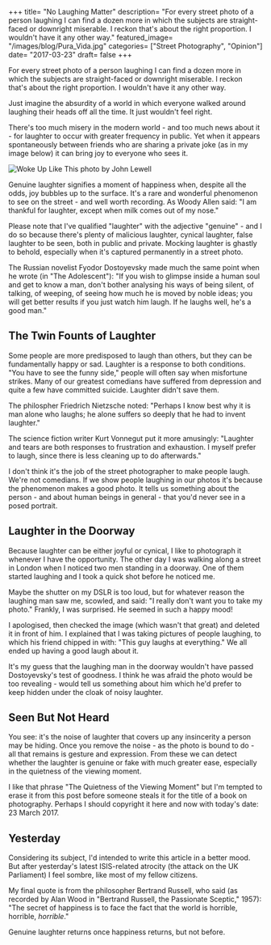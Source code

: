 +++
title= "No Laughing Matter"
description= "For every street photo of a person laughing I can find a dozen more in which the subjects are straight-faced or downright miserable. I reckon that's about the right proportion. I wouldn't have it any other way."
featured_image= "/images/blog/Pura_Vida.jpg"
categories= ["Street Photography", "Opinion"]
date= "2017-03-23"
draft= false
+++

For every street photo of a person laughing I can find a dozen more in which the subjects are straight-faced or downright miserable. I reckon that's about the right proportion. I wouldn't have it any other way.

Just imagine the absurdity of a world in which everyone walked around laughing their heads off all the time. It just wouldn't feel right.

There's too much misery in the modern world - and too much news about it - for laughter to occur with greater frequency in public. Yet when it appears spontaneously between friends who are sharing a private joke (as in my image below) it can bring joy to everyone who sees it.

<img class="lazyload" data-src="/images/blog/Woke_Up_Like_This-2.jpg" alt="Woke Up Like This photo by John Lewell">

Genuine laughter signifies a moment of happiness when, despite all the odds, joy bubbles up to the surface. It's a rare and wonderful phenomenon to see on the street - and well worth recording. As Woody Allen said: "I am thankful for laughter, except when milk comes out of my nose."

Please note that I've qualified "laughter" with the adjective "genuine" - and I do so because there's plenty of malicious laughter, cynical laughter, false laughter to be seen, both in public and private. Mocking laughter is ghastly to behold, especially when it's captured permanently in a street photo.

The Russian novelist Fyodor Dostoyevsky made much the same point when he wrote (in "The Adolescent"): "If you wish to glimpse inside a human soul and get to know a man, don't bother analysing his ways of being silent, of talking, of weeping, of seeing how much he is moved by noble ideas; you will get better results if you just watch him laugh. If he laughs well, he's a good man."

## The Twin Founts of Laughter

Some people are more predisposed to laugh than others, but they can be fundamentally happy or sad. Laughter is a response to both conditions. "You have to see the funny side," people will often say when misfortune strikes. Many of our greatest comedians have suffered from depression and quite a few have committed suicide. Laughter didn't save them.

The philospher Friedrich Nietzsche noted: "Perhaps I know best why it is man alone who laughs; he alone suffers so deeply that he had to invent laughter."

The science fiction writer Kurt Vonnegut put it more amusingly: "Laughter and tears are both responses to frustration and exhaustion. I myself prefer to laugh, since there is less cleaning up to do afterwards."

I don't think it's the job of the street photographer to make people laugh. We're not comedians. If we show people laughing in our photos it's because the phenomenon makes a good photo. It tells us something about the person - and about human beings in general - that you'd never see in a posed portrait.

## Laughter in the Doorway
  
Because laughter can be either joyful or cynical, I like to photograph it whenever I have the opportunity. The other day I was walking along a street in London when I noticed two men standing in a doorway. One of them started laughing and I took a quick shot before he noticed me.

Maybe the shutter on my DSLR is too loud, but for whatever reason the laughing man saw me, scowled, and said: "I really don't want you to take my photo." Frankly, I was surprised. He seemed in such a happy mood!

I apologised, then checked the image (which wasn't that great) and deleted it in front of him. I explained that I was taking pictures of people laughing, to which his friend chipped in with: "This guy laughs at everything." We all ended up having a good laugh about it.

It's my guess that the laughing man in the doorway wouldn't have passed Dostoyevsky's test of goodness. I think he was afraid the photo would be too revealing - would tell us something about him which he'd prefer to keep hidden under the cloak of noisy laughter.

## Seen But Not Heard
  
You see: it's the noise of laughter that covers up any insincerity a person may be hiding. Once you remove the noise - as the photo is bound to do - all that remains is gesture and expression. From these we can detect whether the laughter is genuine or fake with much greater ease, especially in the quietness of the viewing moment.

I like that phrase "The Quietness of the Viewing Moment" but I'm tempted to erase it from this post before someone steals it for the title of a book on photography. Perhaps I should copyright it here and now with today's date: 23 March 2017.

## Yesterday
  
Considering its subject, I'd intended to write this article in a better mood. But after yesterday's latest ISIS-related atrocity (the attack on the UK Parliament) I feel sombre, like most of my fellow citizens.

My final quote is from the philosopher Bertrand Russell, who said (as recorded by Alan Wood in "Bertrand Russell, the Passionate Sceptic," 1957): "The secret of happiness is to face the fact that the world is horrible, horrible, _horrible_."

Genuine laughter returns once happiness returns, but not before.